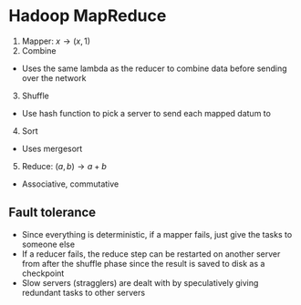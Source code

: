 # Hadoop MapReduce

1. Mapper: $x \rightarrow (x, 1)$
2. Combine
  - Uses the same lambda as the reducer to combine data before sending over the network
3. Shuffle
  - Use hash function to pick a server to send each mapped datum to
4. Sort
  - Uses mergesort
5. Reduce: $(a, b) \rightarrow a + b$
  - Associative, commutative

## Fault tolerance
- Since everything is deterministic, if a mapper fails, just give the tasks to someone else
- If a reducer fails, the reduce step can be restarted on another server from after the shuffle phase since the result is saved to disk as a checkpoint
- Slow servers (stragglers) are dealt with by speculatively giving redundant tasks to other servers
